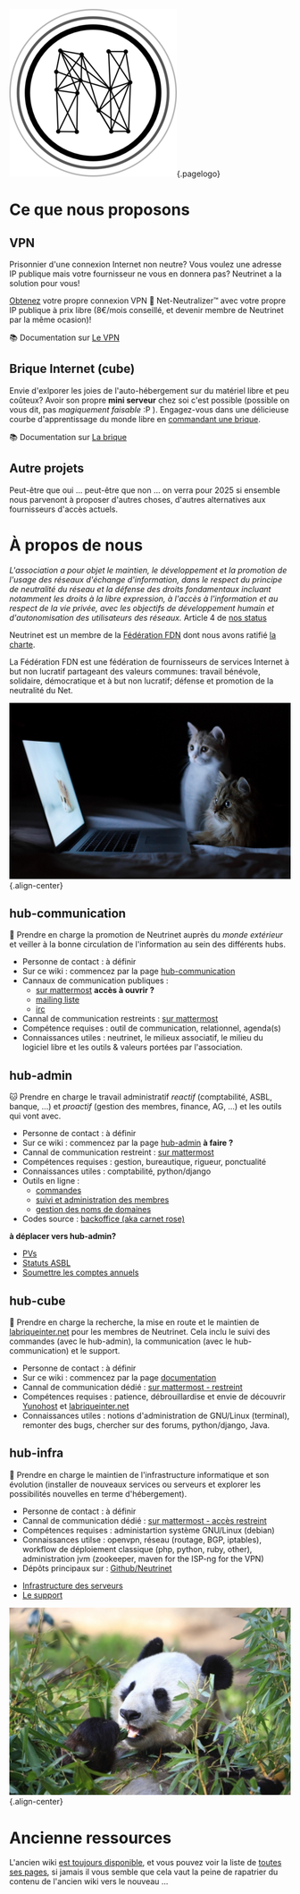 <!-- TITLE: Neutrinet asbl -->
<!-- SUBTITLE: Fournisseur belge d'accès Internet associatif, par et pour ses utilisateurs·ices -->

![Logo](/uploads/logo.png "Logo"){.pagelogo}

# Ce que nous proposons
## VPN

Prisonnier d'une connexion Internet non neutre?
Vous voulez une adresse IP publique mais votre fournisseur ne vous en donnera pas?
Neutrinet a la solution pour vous!

[Obtenez](https://beta-wiki.neutrinet.be/documentation/vpn/commander) votre propre connexion VPN :closed_lock_with_key: Net-Neutralizer™ avec votre propre IP publique à prix libre (8€/mois conseillé, et devenir membre de Neutrinet par la même ocasion)!

:books: Documentation sur [Le VPN](documentation/vpn)

## Brique Internet (cube)
Envie d'exlporer les joies de l'auto-hébergement sur du matériel libre et peu coûteux?
Avoir son propre **mini serveur** chez soi c'est possible (possible on vous dit, pas *magiquement faisable* :P ).
Engagez-vous dans une délicieuse courbe d'apprentissage du monde libre en [commandant une brique](https://admin.neutrinet.be/).

:books: Documentation sur [La brique](documentation/brique)

## Autre projets

Peut-être que oui ... peut-être que non ... on verra pour 2025 si ensemble nous parvenont à proposer d'autres choses, d'autres alternatives aux fournisseurs d'accès actuels.

# À propos de nous

*L'association a pour objet le maintien, le développement et la promotion de l'usage des réseaux d'échange d'information, dans le respect du principe de neutralité du réseau et la défense des droits fondamentaux incluant notamment les droits à la libre expression, à l'accès à l'information et au respect de la vie privée, avec les objectifs de développement humain et d'autonomisation des utilisateurs des réseaux.* Article 4 de [nos status](http://www.ejustice.just.fgov.be/tsv_pdf/2014/01/21/14021338.pdf) 

Neutrinet est un membre de la [Fédération FDN](https://www.ffdn.org) dont nous avons ratifié [la charte](https://www.ffdn.org/en/node/34).

La Fédération FDN est une fédération de fournisseurs de services Internet à but non lucratif partageant des valeurs communes: travail bénévole, solidaire, démocratique et à but non lucratif; défense et promotion de la neutralité du Net.

![Cats](/uploads/cats.jpg "Cats"){.align-center}

## hub-communication 

:ant: Prendre en charge la promotion de Neutrinet auprès du *monde extérieur* et veiller à la bonne circulation de l'information au sein des différents hubs.

* Personne de contact : à définir
* Sur ce wiki : commencez par la page [hub-communication](hub-communication)
* Cannaux de communication publiques : 
	* [sur mattermost](https://chat.neutrinet.be/neutrinet/channels/town-square)  **accès à ouvrir ?**
	* [mailing liste](mailto:neutrinet@lists.entransition.be)
	* [irc](https://webchat.freenode.net/?channels=neutrinet)
* Cannal de communication restreints : [sur mattermost](https://chat.neutrinet.be/neutrinet/channels/hub-communication)
* Compétence requises : outil de communication, relationnel, agenda(s)
* Connaissances utiles : neutrinet, le milieux associatif, le milieu du logiciel libre et les outils & valeurs portées par l'association.

## hub-admin

:cat: Prendre en charge le travail administratif *reactif* (comptabilité, ASBL, banque, ...) et *proactif* (gestion des membres, finance, AG, ...) et les outils qui vont avec.

- Personne de contact : à définir
- Sur ce wiki : commencez par la page [hub-admin](hub-admin) **à faire ?**
- Cannal de communication restreint : [sur mattermost](https://chat.neutrinet.be/neutrinet/channels/hub-admin)
- Compétences requises : gestion, bureautique, rigueur, ponctualité
- Connaissances utiles : comptabilité, python/django
- Outils en ligne :
	- [commandes](https://admin.neutrinet.be)
	- [suivi et administration des membres](https://admin.neutrinet.be/admin)
	- [gestion des noms de domaines](https://admin.gandi.net/dashboard/)
- Codes source : [backoffice (aka carnet rose)](https://github.com/Neutrinet/backoffice)

**à déplacer vers hub-admin?**

- [PVs](neutrinet/pvs/home)
- [Statuts ASBL](neutrinet/statuts)
- [Soumettre les comptes annuels](neutrinet/comptes-annuels)

## hub-cube

:penguin: Prendre en charge la recherche, la mise en route et le maintien de [labriqueinter.net](http://labriqueinter.net/) pour les membres de 
Neutrinet. Cela inclu le suivi des commandes (avec le hub-admin), la communication (avec le hub-communication) et le support.

* Personne de contact : à définir
* Sur ce wiki : commencez par la page [documentation](documentation/brique)
* Cannal de communication dédié : [sur mattermost - restreint](https://chat.neutrinet.be/neutrinet/channels/hub-cube)
* Compétences requises : patience, débrouillardise et envie de découvrir [Yunohost](https://yunohost.org) et [labriqueinter.net](http://labriqueinter.net/)
* Connaissances utiles : notions d'administration de GNU/Linux (terminal), remonter des bugs, chercher sur des forums, python/django, Java.

## hub-infra

:panda_face: Prendre en charge le maintien de l'infrastructure informatique et son évolution (installer de nouveaux services ou serveurs et explorer les possibilités nouvelles en terme d'hébergement).

* Personne de contact : à définir
* Cannal de communication dédié : [sur mattermost - accès restreint](https://chat.neutrinet.be/neutrinet/channels/hub-tech)
* Compétences requises : administartion système GNU/Linux (debian)
* Connaissances utilse : openvpn, réseau (routage, BGP, iptables), workflow de déploiement classique (php, python, ruby, other), administration jvm (zookeeper, maven for the ISP-ng for the VPN)
* Dépôts principaux sur : [Github/Neutrinet](https://github.com/neutrinet)
 
- [Infrastructure des serveurs](documentation/infra/home)
- [Le support](documentation/support)




![Panda](/uploads/panda.jpg "Panda"){.align-center}


# Ancienne ressources

L'ancien wiki [est toujours disponible](https://wiki-old.neutrinet.be), et vous pouvez voir la liste de [toutes ses pages](https://wiki-old.neutrinet.be/Special:AllPages), si jamais il vous semble que cela vaut la peine de rapatrier du contenu de l'ancien wiki vers le nouveau ...
